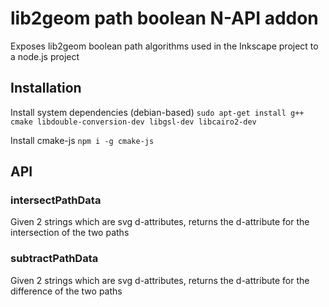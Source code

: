 # lib2geom path boolean N-API addon

Exposes lib2geom boolean path algorithms used in the Inkscape project to a node.js project

## Installation

Install system dependencies (debian-based)
`sudo apt-get install g++ cmake libdouble-conversion-dev libgsl-dev libcairo2-dev`

Install cmake-js
`npm i -g cmake-js`

## API

### intersectPathData
Given 2 strings which are svg <path> d-attributes, returns the d-attribute for the intersection of the two paths

### subtractPathData
Given 2 strings which are svg <path> d-attributes, returns the d-attribute for the difference of the two paths
